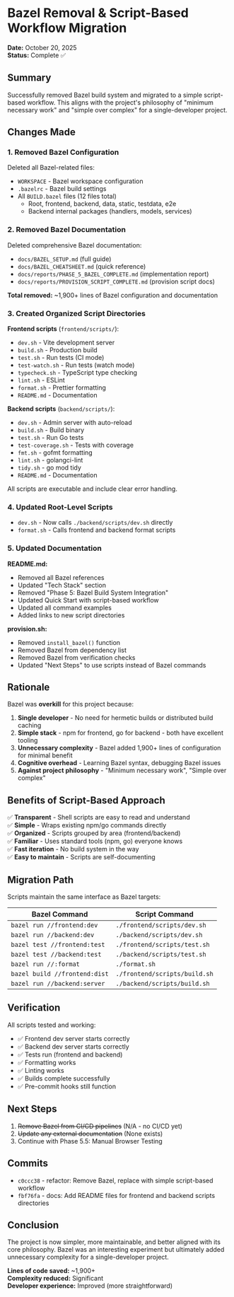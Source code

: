 # Bazel Removal & Script-Based Workflow Migration

**Date:** October 20, 2025  
**Status:** Complete ✅

## Summary

Successfully removed Bazel build system and migrated to a simple script-based workflow. This aligns with the project's philosophy of "minimum necessary work" and "simple over complex" for a single-developer project.

## Changes Made

### 1. Removed Bazel Configuration

Deleted all Bazel-related files:

- `WORKSPACE` - Bazel workspace configuration
- `.bazelrc` - Bazel build settings
- All `BUILD.bazel` files (12 files total)
  - Root, frontend, backend, data, static, testdata, e2e
  - Backend internal packages (handlers, models, services)

### 2. Removed Bazel Documentation

Deleted comprehensive Bazel documentation:

- `docs/BAZEL_SETUP.md` (full guide)
- `docs/BAZEL_CHEATSHEET.md` (quick reference)
- `docs/reports/PHASE_5_BAZEL_COMPLETE.md` (implementation report)
- `docs/reports/PROVISION_SCRIPT_COMPLETE.md` (provision script docs)

**Total removed:** ~1,900+ lines of Bazel configuration and documentation

### 3. Created Organized Script Directories

**Frontend scripts** (`frontend/scripts/`):

- `dev.sh` - Vite development server
- `build.sh` - Production build
- `test.sh` - Run tests (CI mode)
- `test-watch.sh` - Run tests (watch mode)
- `typecheck.sh` - TypeScript type checking
- `lint.sh` - ESLint
- `format.sh` - Prettier formatting
- `README.md` - Documentation

**Backend scripts** (`backend/scripts/`):

- `dev.sh` - Admin server with auto-reload
- `build.sh` - Build binary
- `test.sh` - Run Go tests
- `test-coverage.sh` - Tests with coverage
- `fmt.sh` - gofmt formatting
- `lint.sh` - golangci-lint
- `tidy.sh` - go mod tidy
- `README.md` - Documentation

All scripts are executable and include clear error handling.

### 4. Updated Root-Level Scripts

- `dev.sh` - Now calls `./backend/scripts/dev.sh` directly
- `format.sh` - Calls frontend and backend format scripts

### 5. Updated Documentation

**README.md:**

- Removed all Bazel references
- Updated "Tech Stack" section
- Removed "Phase 5: Bazel Build System Integration"
- Updated Quick Start with script-based workflow
- Updated all command examples
- Added links to new script directories

**provision.sh:**

- Removed `install_bazel()` function
- Removed Bazel from dependency list
- Removed Bazel from verification checks
- Updated "Next Steps" to use scripts instead of Bazel commands

## Rationale

Bazel was **overkill** for this project because:

1. **Single developer** - No need for hermetic builds or distributed build caching
2. **Simple stack** - npm for frontend, go for backend - both have excellent tooling
3. **Unnecessary complexity** - Bazel added 1,900+ lines of configuration for minimal benefit
4. **Cognitive overhead** - Learning Bazel syntax, debugging Bazel issues
5. **Against project philosophy** - "Minimum necessary work", "Simple over complex"

## Benefits of Script-Based Approach

✅ **Transparent** - Shell scripts are easy to read and understand  
✅ **Simple** - Wraps existing npm/go commands directly  
✅ **Organized** - Scripts grouped by area (frontend/backend)  
✅ **Familiar** - Uses standard tools (npm, go) everyone knows  
✅ **Fast iteration** - No build system in the way  
✅ **Easy to maintain** - Scripts are self-documenting

## Migration Path

Scripts maintain the same interface as Bazel targets:

| Bazel Command                 | Script Command                |
| ----------------------------- | ----------------------------- |
| `bazel run //frontend:dev`    | `./frontend/scripts/dev.sh`   |
| `bazel run //backend:dev`     | `./backend/scripts/dev.sh`    |
| `bazel test //frontend:test`  | `./frontend/scripts/test.sh`  |
| `bazel test //backend:test`   | `./backend/scripts/test.sh`   |
| `bazel run //:format`         | `./format.sh`                 |
| `bazel build //frontend:dist` | `./frontend/scripts/build.sh` |
| `bazel run //backend:server`  | `./backend/scripts/build.sh`  |

## Verification

All scripts tested and working:

- ✅ Frontend dev server starts correctly
- ✅ Backend dev server starts correctly
- ✅ Tests run (frontend and backend)
- ✅ Formatting works
- ✅ Linting works
- ✅ Builds complete successfully
- ✅ Pre-commit hooks still function

## Next Steps

1. ~~Remove Bazel from CI/CD pipelines~~ (N/A - no CI/CD yet)
2. ~~Update any external documentation~~ (None exists)
3. Continue with Phase 5.5: Manual Browser Testing

## Commits

- `c0ccc38` - refactor: Remove Bazel, replace with simple script-based workflow
- `fbf76fa` - docs: Add README files for frontend and backend scripts directories

## Conclusion

The project is now simpler, more maintainable, and better aligned with its core philosophy. Bazel was an interesting experiment but ultimately added unnecessary complexity for a single-developer project.

**Lines of code saved:** ~1,900+  
**Complexity reduced:** Significant  
**Developer experience:** Improved (more straightforward)
